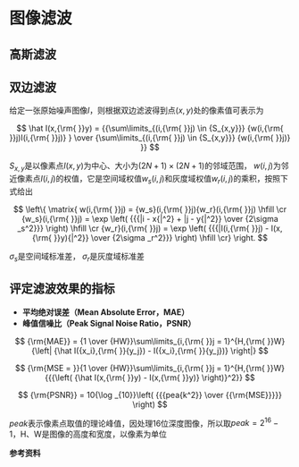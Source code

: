# 图像滤波

## 高斯滤波

## 双边滤波

给定一张原始噪声图像$I$，则根据双边滤波得到点${(x,y)}$处的像素值可表示为

$$
\hat I(x,{\rm{ }}y) = {{\sum\limits_{(i,{\rm{ }}j) \in {S_{x,y}}} {w(i,{\rm{ }}j)I(i,{\rm{ }}j)} } \over {\sum\limits_{(i,{\rm{ }}j) \in {S_{x,y}}} {w(i,{\rm{ }}j)} }}
$$

 ${S_{x,y}}$是以像素点${I(x,y)}$为中心、大小为$\left( {2N + 1} \right) \times \left( {2N + 1} \right)$的邻域范围， $w(i,j)$为邻近像素点$I(i,j)$的权值，它是空间域权值${w_s}(i,j)$和灰度域权值${w_r}(i,j)$的乘积，按照下式给出

$$
\left\{ \matrix{
  w(i,{\rm{ }}j) = {w_s}(i,{\rm{ }}j){w_r}(i,{\rm{ }}j) \hfill \cr 
  {w_s}(i,{\rm{ }}j) = \exp \left( {{{|i - x{|^2} + |j - y{|^2}} \over {2\sigma _s^2}}} \right) \hfill \cr 
  {w_r}(i,{\rm{ }}j) = \exp \left( {{{|I(i,{\rm{ }}j) - I(x,{\rm{ }}y){|^2}} \over {2\sigma _r^2}}} \right) \hfill \cr}  \right.
$$

${\sigma _s}$是空间域标准差， ${\sigma _r}$是灰度域标准差

## 评定滤波效果的指标

- **平均绝对误差（Mean Absolute Error，MAE）**
- **峰值信噪比（Peak Signal Noise Ratio，PSNR）**

$$
{\rm{MAE}} = {1 \over {HW}}\sum\limits_{i,{\rm{ }}j = 1}^{H,{\rm{ }}W} {\left| {\hat I({x_i},{\rm{ }}{y_j}) - I({x_i},{\rm{ }}{y_j})} \right|}
$$

$$
{\rm{MSE = }}{1 \over {HW}}\sum\limits_{i,{\rm{ }}j = 1}^{H,{\rm{ }}W} {{{\left( {\hat I(x,{\rm{ }}y) - I(x,{\rm{ }}y)} \right)}^2}}
$$

$$
{\rm{PSNR}} = 10{\log _{10}}\left( {{{pea{k^2}} \over {{\rm{MSE}}}}} \right)
$$

$peak$表示像素点取值的理论峰值，因处理16位深度图像，所以取$peak = {2^{16}} - 1$，H、W是图像的高度和宽度，以像素为单位



**参考资料**

